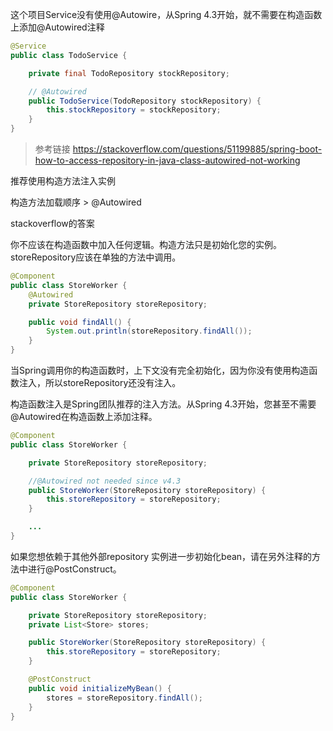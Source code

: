 
这个项目Service没有使用@Autowire，从Spring 4.3开始，就不需要在构造函数上添加@Autowired注释

```java
@Service
public class TodoService {

    private final TodoRepository stockRepository;

    // @Autowired
    public TodoService(TodoRepository stockRepository) {
        this.stockRepository = stockRepository;
    }
}

```

> 参考链接 https://stackoverflow.com/questions/51199885/spring-boot-how-to-access-repository-in-java-class-autowired-not-working

推荐使用构造方法注入实例

构造方法加载顺序 > @Autowired



stackoverflow的答案

你不应该在构造函数中加入任何逻辑。构造方法只是初始化您的实例。storeRepository应该在单独的方法中调用。

```java
@Component
public class StoreWorker {
    @Autowired
    private StoreRepository storeRepository;

    public void findAll() {
        System.out.println(storeRepository.findAll()); 
    }
}
```

当Spring调用你的构造函数时，上下文没有完全初始化，因为你没有使用构造函数注入，所以storeRepository还没有注入。

构造函数注入是Spring团队推荐的注入方法。从Spring 4.3开始，您甚至不需要@Autowired在构造函数上添加注释。

```java
@Component
public class StoreWorker {

    private StoreRepository storeRepository;

    //@Autowired not needed since v4.3
    public StoreWorker(StoreRepository storeRepository) {
        this.storeRepository = storeRepository;
    }

    ...
}
```

如果您想依赖于其他外部repository 实例进一步初始化bean，请在另外注释的方法中进行@PostConstruct。

```java
@Component
public class StoreWorker {

    private StoreRepository storeRepository;
    private List<Store> stores;

    public StoreWorker(StoreRepository storeRepository) {
        this.storeRepository = storeRepository;
    }

    @PostConstruct
    public void initializeMyBean() {
        stores = storeRepository.findAll(); 
    }
}
```